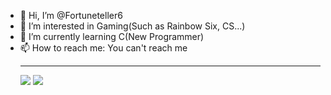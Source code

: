 - 👋 Hi, I’m @Fortuneteller6
- 👀 I’m interested in Gaming(Such as Rainbow Six, CS...)
- 🌱 I’m currently learning C(New Programmer)
- 📫 How to reach me: You can't reach me <hr/>
![](https://komarev.com/ghpvc/?username=Fortuneteller6&label=Visitors+Count&color=green) <a href="https://github.com/Fortuneteller6"><img src="https://img.shields.io/badge/GitHub-Fortuneteller6-blue?logo=github" /></a>
